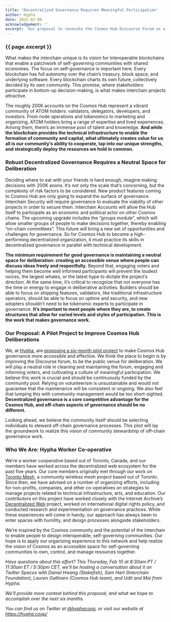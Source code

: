 ```yaml
---
title: 'Decentralized Governance Requires Meaningful Participation'
author: Hypha
date: 2022-02-08
acknowledgement: ''
excerpt: 'Our proposal to renovate the Cosmos Hub Discourse Forum as a well-organized space for debate and deliberation'
---
```


### {{ page.excerpt }}

What makes the interchain unique is its vision for interoperable blockchains that enable a patchwork of self-governing communities with shared economies. The focus on self-governance is important here. Every blockchain has full autonomy over the chain’s treasury, block space, and underlying software. Every blockchain charts its own future, collectively decided by its own community. This promise, where stakeholders participate in bottom-up decision-making, is what makes interchain projects attractive.

The roughly 200K accounts on the Cosmos Hub represent a vibrant community of ATOM holders: validators, delegators, developers, and investors. From node operations and tokenomics to marketing and organizing, ATOM holders bring a range of expertise and lived experiences. Among them, there’s an immense pool of talent and knowledge. **And while the blockchain provides the technical infrastructure to enable the formation of community and capital, what ultimately creates value for us all is our community’s ability to cooperate, tap into our unique strengths, and strategically deploy the resources we hold in common.**

### Robust Decentralized Governance Requires a Neutral Space for Deliberation 

Deciding where to eat with your friends is hard enough, imagine making decisions with 200K anons. It’s not only the scale that’s concerning, but the complexity of risk factors to be considered. New product features coming to Cosmos Hub are only going to expand the surface of governance. Interchain Security will require governance to evaluate the viability of other projects in order to secure them. Interchain Accounts will allow the Hub itself to participate as an economic and political actor on other Cosmos chains. The upcoming upgrade includes the “groups module”, which will allow smaller groups of people to make decisions together, thereby enabling “on-chain committees”. This future will bring a new set of opportunities and challenges for governance. So for Cosmos Hub to become a high-performing decentralized organization, it must practice its skills in decentralized governance in parallel with technical development.

**The minimum requirement for good governance is maintaining a neutral space for deliberation: creating an accessible venue where people can discuss ideas freely and respectfully.** Beyond that, engaging voters and helping them become well informed participants will prevent the loudest voices, the largest whales, or the latest hype to dictate the project’s direction. At the same time, it’s critical to recognize that not everyone has the time or energy to engage in deliberative activities. Builders should be able to focus on shipping features, validators, like traditional infrastructure operators, should be able to focus on uptime and security, and new adopters shouldn’t need to be tokenomic experts to participate in governance. **It’s important to meet people where they are, to create structures that allow for varied levels and styles of participation. This is the work that makes governance work.**

### Our Proposal: A Pilot Project to Improve Cosmos Hub Deliberations

We, at [Hypha](https://hypha.coop), are [proposing a six-month pilot project](https://forum.cosmos.network/t/proposal-draft-use-the-forum-to-improve-governance-process/5530) to make Cosmos Hub governance more accessible and effective. We think the place to begin is by improving the Discourse forum, to be the public venue for deliberation. We will play a neutral role in cleaning and maintaining the forum, engaging and informing voters, and cultivating a culture of meaningful participation. We believe this work is crucial and should be continuously funded by the community pool. Relying on volunteerism is unsustainable and would not guarantee that the maintenance will be consistent or ongoing. We also feel that lumping this with community management would be too short-sighted. **Decentralized governance is a core competitive advantage for the Cosmos Hub, and off-chain aspects of governance should be no different.**

Looking ahead, we believe the community itself should be selecting individuals to steward off-chain governance processes. This pilot will lay the groundwork to realize this vision of community stewardship of off-chain governance work.

### Who We Are: Hypha Worker Co-operative

We’re a worker cooperative based out of Toronto, Canada, and our members have worked across the decentralized web ecosystem for the past five years. Our core members originally met through our work on [Toronto Mesh](https://tomesh.net/), a community wireless mesh project based out of Toronto. Since then, we have advised on a number of organizing efforts, including for non-profits, companies, and other co-operatives on strategies to manage projects related to technical infrastructure, arts, and education. Our contributors on this project have worked closely with the Internet Archive’s [Decentralized Web](https://getdweb.net/) project, worked on international digital rights policy, and conducted research and experimentation on governance practices. While these experiences will come in handy, our approach has always been to enter spaces with humility, and design processes alongside stakeholders.

We’re inspired by the Cosmos community and the potential of the interchain to enable people to design interoperable, self-governing communities. Our hope is to apply our organizing experience to this network and help realize the vision of Cosmos as an accessible space for self-governing communities to own, control, and manage resources together.

*Have questions about this effort? This Thursday, Feb 10 at 8:30am PT / 11:30am ET / 5:30pm CET, we’ll be hosting a conversation about it on Twitter Spaces with Daniel Hwang (Stakefish), Sam Hart (Interchain Foundation), Lauren Gallinaro (Cosmos Hub team), and Udit and Mai from Hypha.*

*We’ll provide more context behind this proposal, and what we hope to accomplish over the next six months.*

*You can find us on Twitter at [@hyphacoop](https://twitter.com/HyphaCoop), or visit our website at https://hypha.coop/*


